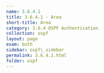 ```yaml
---
name: 3.6.4.1
title: 3.6.4.1 - Area
short-title: Area
category: 3.6.4 OSPF Authentication
collection: ospf
layout: page
exam: both
sidebar: ospf\_sidebar
permalink: 3.6.4.1.html
folder: ospf
---
```

